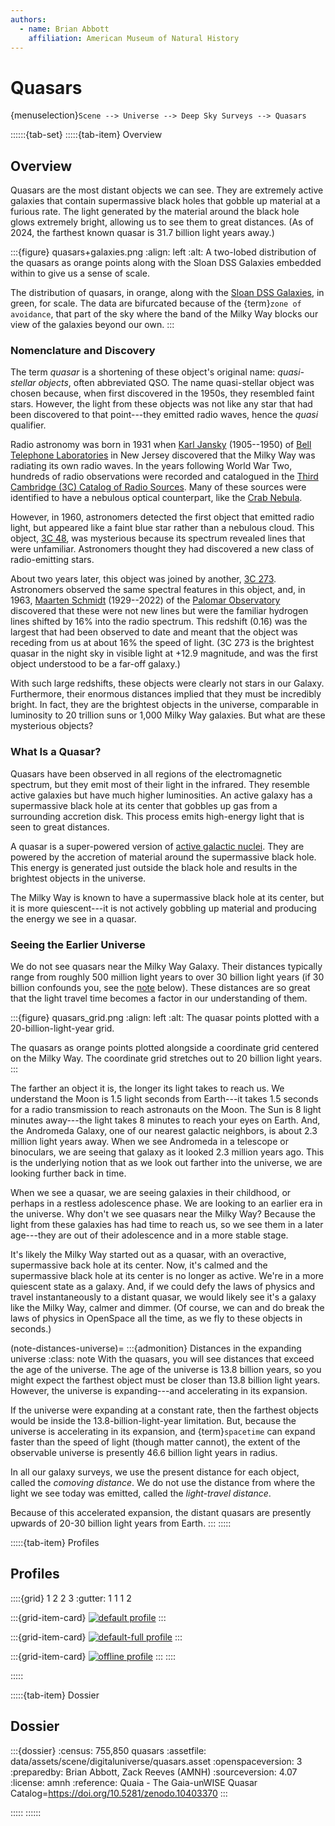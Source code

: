 ```yaml
---
authors:
  - name: Brian Abbott
    affiliation: American Museum of Natural History
---
```



# Quasars

{menuselection}`Scene --> Universe --> Deep Sky Surveys --> Quasars`

::::::{tab-set}
:::::{tab-item} Overview

## Overview

Quasars are the most distant objects we can see. They are extremely active galaxies that contain supermassive black holes that gobble up material at a furious rate. The light generated by the material around the black hole glows extremely bright, allowing us to see them to great distances. (As of 2024, the farthest known quasar is 31.7 billion light years away.)


:::{figure} quasars+galaxies.png
:align: left
:alt: A two-lobed distribution of the quasars as orange points along with the Sloan DSS Galaxies embedded within to give us a sense of scale.

The distribution of quasars, in orange, along with the [Sloan DSS Galaxies](../sloan-galaxies/index), in green, for scale. The data are bifurcated because of the {term}`zone of avoidance`, that part of the sky where the band of the Milky Way blocks our view of the galaxies beyond our own.
:::


### Nomenclature and Discovery

The term *quasar* is a shortening of these object's original name: *quasi-stellar objects*, often abbreviated QSO. The name quasi-stellar object was chosen because, when first discovered in the 1950s, they resembled faint stars. However, the light from these objects was not like any star that had been discovered to that point---they emitted radio waves, hence the *quasi* qualifier.

Radio astronomy was born in 1931 when [Karl Jansky](https://en.wikipedia.org/wiki/Karl_Guthe_Jansky) (1905--1950) of [Bell Telephone Laboratories](https://en.wikipedia.org/wiki/Bell_Labs) in New Jersey discovered that the Milky Way was radiating its own radio waves. In the years following World War Two, hundreds of radio observations were recorded and catalogued in the [Third Cambridge (3C) Catalog of Radio Sources](https://en.wikipedia.org/wiki/Third_Cambridge_Catalogue_of_Radio_Sources). Many of these sources were identified to have a nebulous optical counterpart, like the [Crab Nebula](https://en.wikipedia.org/wiki/Crab_Nebula).

However, in 1960, astronomers detected the first object that emitted radio light, but appeared like a faint blue star rather than a nebulous cloud. This object, [3C 48](https://en.wikipedia.org/wiki/3C_48), was mysterious because its spectrum revealed lines that were unfamiliar. Astronomers thought they had discovered a new class of radio-emitting stars.

About two years later, this object was joined by another, [3C 273](https://en.wikipedia.org/wiki/3C_273). Astronomers observed the same spectral features in this object, and, in 1963, [Maarten Schmidt](https://en.wikipedia.org/wiki/Maarten_Schmidt) (1929--2022) of the [Palomar Observatory](https://en.wikipedia.org/wiki/Palomar_Observatory) discovered that these were not new lines but were the familiar hydrogen lines shifted by 16% into the radio spectrum. This redshift (0.16) was the largest that had been observed to date and meant that the object was receding from us at about 16% the speed of light. (3C 273 is the brightest quasar in the night sky in visible light at +12.9 magnitude, and was the first object understood to be a far-off galaxy.)

With such large redshifts, these objects were clearly not stars in our Galaxy. Furthermore, their enormous distances implied that they must be incredibly bright. In fact, they are the brightest objects in the universe, comparable in luminosity to 20 trillion suns or 1,000 Milky Way galaxies. But what are these mysterious objects?


### What Is a Quasar?

Quasars have been observed in all regions of the electromagnetic spectrum, but they emit most of their light in the infrared. They resemble active galaxies but have much higher luminosities. An active galaxy has a supermassive black hole at its center that gobbles up gas from a surrounding accretion disk. This process emits high-energy light that is seen to great distances.

A quasar is a super-powered version of [active galactic nuclei](https://en.wikipedia.org/wiki/Active_galactic_nucleus). They are powered by the accretion of material around the supermassive black hole. This energy is generated just outside the black hole and results in the brightest objects in the universe.

The Milky Way is known to have a supermassive black hole at its center, but it is more quiescent---it is not actively gobbling up material and producing the energy we see in a quasar.


### Seeing the Earlier Universe

We do not see quasars near the Milky Way Galaxy. Their distances typically range from roughly 500 million light years to over 30 billion light years (if 30 billion confounds you, see the [note](#note-distances-universe) below). These distances are so great that the light travel time becomes a factor in our understanding of them. 


:::{figure} quasars_grid.png
:align: left
:alt: The quasar points plotted with a 20-billion-light-year grid.

The quasars as orange points plotted alongside a coordinate grid centered on the Milky Way. The coordinate grid stretches out to 20 billion light years.
:::


The farther an object it is, the longer its light takes to reach us. We understand the Moon is 1.5 light seconds from Earth---it takes 1.5 seconds for a radio transmission to reach astronauts on the Moon. The Sun is 8 light minutes away---the light takes 8 minutes to reach your eyes on Earth. And, the Andromeda Galaxy, one of our nearest galactic neighbors, is about 2.3 million light years away. When we see Andromeda in a telescope or binoculars, we are seeing that galaxy as it looked 2.3 million years ago. This is the underlying notion that as we look out farther into the universe, we are looking further back in time.

When we see a quasar, we are seeing galaxies in their childhood, or perhaps in a restless adolescence phase. We are looking to an earlier era in the universe. Why don't we see quasars near the Milky Way? Because the light from these galaxies has had time to reach us, so we see them in a later age---they are out of their adolescence and in a more stable stage.

It's likely the Milky Way started out as a quasar, with an overactive, supermassive back hole at its center. Now, it's calmed and the supermassive black hole at its center is no longer as active. We're in a more quiescent state as a galaxy. And, if we could defy the laws of physics and travel instantaneously to a distant quasar, we would likely see it's a galaxy like the Milky Way, calmer and dimmer. (Of course, we can and do break the laws of physics in OpenSpace all the time, as we fly to these objects in seconds.)


(note-distances-universe)=
:::{admonition} Distances in the expanding universe
:class: note
With the quasars, you will see distances that exceed the age of the universe. The age of the universe is 13.8 billion years, so you might expect the farthest object must be closer than 13.8 billion light years. However, the universe is expanding---and accelerating in its expansion.

If the universe were expanding at a constant rate, then the farthest objects would be inside the 13.8-billion-light-year limitation. But, because the universe is accelerating in its expansion, and {term}`spacetime` can expand faster than the speed of light (though matter cannot), the extent of the observable universe is presently 46.6 billion light years in radius.

In all our galaxy surveys, we use the present distance for each object, called the *comoving distance*. We do not use the distance from where the light we see today was emitted, called the *light-travel distance*.

Because of this accelerated expansion, the distant quasars are presently upwards of 20-30 billion light years from Earth.
:::
:::::


:::::{tab-item} Profiles

## Profiles

::::{grid} 1 2 2 3
:gutter: 1 1 1 2

:::{grid-item-card} [](/profiles/default/index)
[![default profile](/profiles/default/profile_default_icon.png)](/profiles/default/index)
:::


:::{grid-item-card} [](/profiles/default-full/index)
[![default-full profile](/profiles/default-full/profile_default_full_icon.png)](/profiles/default-full/index)
:::


:::{grid-item-card} [](/profiles/offline/index)
[![offline profile](/profiles/offline/profile_offline_icon.png)](/profiles/offline/index)
:::
::::

:::::


:::::{tab-item} Dossier

## Dossier

:::{dossier}
:census: 755,850 quasars
:assetfile: data/assets/scene/digitaluniverse/quasars.asset
:openspaceversion: 3
:preparedby: Brian Abbott, Zack Reeves (AMNH)
:sourceversion: 4.07
:license: amnh
:reference: Quaia - The Gaia-unWISE Quasar Catalog=https://doi.org/10.5281/zenodo.10403370
:::

:::::
::::::




